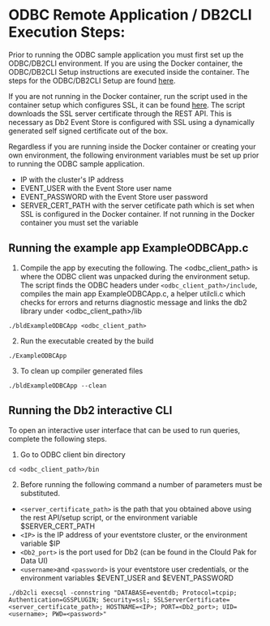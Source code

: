 # ODBC Remote Application / DB2CLI Execution Steps:

Prior to running the ODBC sample application you must first set up the ODBC/DB2CLI environment. If you are using the Docker container, the ODBC/DB2CLI Setup instructions are executed inside the container. The steps for the ODBC/DB2CLI Setup are found [here](https://github.com/IBMProjectEventStore/db2eventstore-IoT-Analytics/tree/master/AdvancedApplications#odbcdb2cli-setup).  

If you are not running in the Docker container, run the script used in the container setup which configures SSL, it can be found [here](https://github.com/IBMProjectEventStore/db2eventstore-IoT-Analytics/blob/master/container/setup/setup-ssl.sh). The script downloads the SSL server certificate through the REST API. This is necessary as Db2 Event Store is configured with SSL using a dynamically generated self signed certificate out of the box. 

Regardless if you are running inside the Docker container or creating your own environment, the following environment variables must be set up prior to running the ODBC sample application. 

* IP with the cluster's IP address
* EVENT_USER with the Event Store user name
* EVENT_PASSWORD with the Event Store user password
* SERVER_CERT_PATH with the server cetificate path which is set when SSL is configured in the Docker container. If not running in the Docker container you must set the variable

## Running the example app ExampleODBCApp.c

1. Compile the app by executing the following. The <odbc_client_path> is where the ODBC client was unpacked during the environment setup. The script finds the ODBC headers under `<odbc_client_path>/include`, compiles the main app ExampleODBCApp.c, a helper utilcli.c which checks for errors and returns diagnostic message and links the db2 library under <odbc_client_path>/lib

`./bldExampleODBCApp <odbc_client_path>`
 
2. Run the executable created by the build

`./ExampleODBCApp`

3. To clean up compiler generated files

`./bldExampleODBCApp --clean`

## Running the Db2 interactive CLI

To open an interactive user interface that can be used to run queries, complete the following steps. 

1. Go to ODBC client bin directory

`cd <odbc_client_path>/bin`

2. Before running the following command a number of parameters must be substituted.

  * `<server_certificate_path>` is the path that you obtained above using the rest API/setup script, or the environment variable $SERVER_CERT_PATH
   * `<IP>`  is the IP address of your eventstore cluster, or the environment variable $IP
   * `<Db2_port>` is the port used for Db2 (can be found in the Clould Pak for Data UI)
   * `<username>`and `<password>` is your eventstore user credentials, or the environment variables $EVENT_USER and $EVENT_PASSWORD

`./db2cli execsql -connstring "DATABASE=eventdb; Protocol=tcpip; Authentication=GSSPLUGIN; Security=ssl; SSLServerCertificate=<server_certificate_path>; HOSTNAME=<IP>; PORT=<Db2_port>; UID=<username>; PWD=<password>"`
